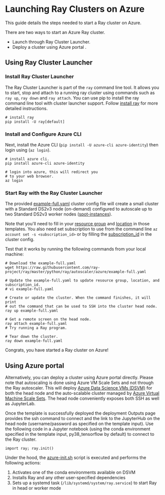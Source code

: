 
# Launching Ray Clusters on Azure 

This guide details the steps needed to start a Ray cluster on Azure.

There are two ways to start an Azure Ray cluster.
- Launch through Ray Cluster Launcher.
- Deploy a cluster using Azure portal .


## Using Ray Cluster Launcher 
### Install Ray Cluster Launcher
The Ray Cluster Launcher is part of the `ray` command line tool. It allows you to start, stop and attach to a running ray cluster using commands such as  `ray up`, `ray down` and `ray attach`. You can use pip to install the ray command line tool with cluster launcher support. Follow [install ray](https://docs.ray.io/en/latest/ray-overview/installation.html) for more detailed instructions.

```
# install ray
pip install -U ray[default]
```

### Install and Configure Azure CLI

Next, install the Azure CLI (`pip install -U azure-cli azure-identity`) then login using (`az login`).  

```
# install azure cli.
pip install azure-cli azure-identity

# login into azure, this will redirect you 
# to your web browser.
az login
```

### Start Ray with the Ray Cluster Launcher


The provided [example-full.yaml](https://github.com/ray-project/ray/tree/eacc763c84d47c9c5b86b26a32fd62c685be84e6/python/ray/autoscaler/azure/example-full.yaml) cluster config file will create a small cluster with a Standard DS2v3 node (on-demand) configured to autoscale up to two Standard DS2v3 worker nodes ([spot-instances](https://docs.microsoft.com/en-us/azure/virtual-machines/windows/spot-vms)).

Note that you'll need to fill in your [resource group](https://github.com/ray-project/ray/blob/eacc763c84d47c9c5b86b26a32fd62c685be84e6/python/ray/autoscaler/azure/example-full.yaml#L42) and [location](https://github.com/ray-project/ray/blob/eacc763c84d47c9c5b86b26a32fd62c685be84e6/python/ray/autoscaler/azure/example-full.yaml#L41) in those templates. You also need set subscription to use from the command line `az account set -s <subscription_id>` or by filling the [subscription_id](https://github.com/ray-project/ray/blob/eacc763c84d47c9c5b86b26a32fd62c685be84e6/python/ray/autoscaler/azure/example-full.yaml#L44) in the cluster config.



Test that it works by running the following commands from your local machine:

```
# Download the example-full.yaml
wget https://raw.githubusercontent.com/ray-project/ray/master/python/ray/autoscaler/azure/example-full.yaml

# Update the example-full.yaml to update resource group, location, and subscription_id.
# vi example-full.yaml

# Create or update the cluster. When the command finishes, it will print
# out the command that can be used to SSH into the cluster head node.
ray up example-full.yaml

# Get a remote screen on the head node.
ray attach example-full.yaml
# Try running a Ray program.

# Tear down the cluster.
ray down example-full.yaml
```

Congrats, you have started a Ray cluster on Azure!

## Using Azure portal 

Alternatively, you can deploy a cluster using Azure portal directly. Please note that autoscaling is done using Azure VM Scale Sets and not through the Ray autoscaler. This will deploy [Azure Data Science VMs (DSVM)](https://azure.microsoft.com/en-us/services/virtual-machines/data-science-virtual-machines/) for both the head node and the auto-scalable cluster managed by [Azure Virtual Machine Scale Sets](https://azure.microsoft.com/en-us/services/virtual-machine-scale-sets/).
The head node conveniently exposes both SSH as well as JupyterLab.



Once the template is successfully deployed the deployment Outputs page provides the ssh command to connect and the link to the JupyterHub on the head node (username/password as specified on the template input).
Use the following code in a Jupyter notebook (using the conda environment specified in the template input, py38_tensorflow by default) to connect to the Ray cluster.

```
import ray; ray.init()
```

Under the hood, the [azure-init.sh](https://github.com/ray-project/ray/blob/master/doc/azure/azure-init.sh) script is executed and performs the following actions:

1. Activates one of the conda environments available on DSVM
2. Installs Ray and any other user-specified dependencies
3. Sets up a systemd task (``/lib/systemd/system/ray.service``) to start Ray in head or worker mode
